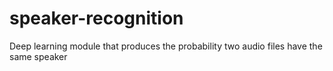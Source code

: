 # speaker-recognition
Deep learning module that produces the probability two audio files have the same speaker
